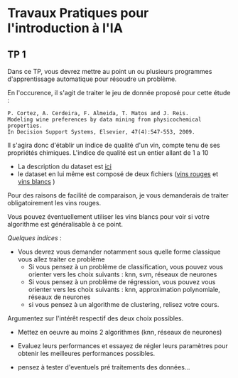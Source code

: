 # Travaux Pratiques pour l'introduction à l'IA

## TP 1

Dans ce TP, vous devrez mettre au point un ou plusieurs programmes
d'apprentissage automatique pour résoudre un problème.

En l'occurence,
il s'agit de traiter le jeu de donnée proposé pour cette étude :

```
P. Cortez, A. Cerdeira, F. Almeida, T. Matos and J. Reis.
Modeling wine preferences by data mining from physicochemical properties.
In Decision Support Systems, Elsevier, 47(4):547-553, 2009.
```

Il s'agira donc d'établir un indice de qualité d'un vin, compte tenu de ses
propriétés chimiques. L'indice de qualité est un entier allant de 1 a 10

- La description du dataset est [ici](winequality.names)
- le dataset en lui même est composé de deux fichiers
([vins rouges](winequality-red.csv) et [vins blancs](winequality-white.csv) )

Pour des raisons de facilité de comparaison, je vous demanderais de traiter
obligatoirement les vins rouges.

Vous pouvez éventuellement utiliser les vins blancs pour voir si votre algorithme
est généralisable à ce point.

*Quelques indices* :
- Vous devrez vous demander notamment sous quelle forme
classique vous allez traiter ce problème
  - Si vous pensez à un problème de classification, vous pouvez vous orienter vers
  les choix suivants : knn, svm, réseaux de neurones
  - Si vous pensez à un problème de régression, vous pouvez vous orienter vers
  les choix suivants : knn, approximation polynomiale, réseaux de neurones
  - si vous pensez à un algorithme de clustering, relisez votre cours.

Argumentez sur l'intérêt respectif des deux choix possibles.

- Mettez en oeuvre au moins 2 algorithmes (knn, réseaux de neurones)

- Evaluez leurs performances et essayez de régler leurs paramètres pour obtenir
les meilleures performances possibles.

- pensez à tester d'eventuels pré traitements des données...
